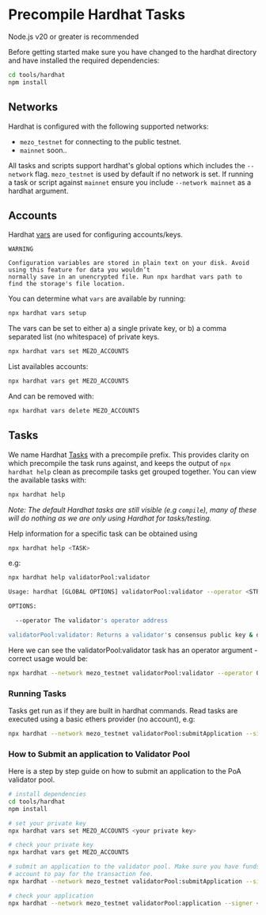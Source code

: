 # Precompile Hardhat Tasks

Node.js v20 or greater is recommended

Before getting started make sure you have changed to the hardhat directory and have installed the required
dependencies:

```bash
cd tools/hardhat
npm install
```

## Networks

Hardhat is configured with the following supported networks:

* `mezo_testnet` for connecting to the public testnet.
* `mainnet` soon..

All tasks and scripts support hardhat's global options which includes the `--network` flag. `mezo_testnet` is
used by default if no network is set. If running a task or script against `mainnet` ensure you include
`--network mainnet` as a hardhat argument.

## Accounts

Hardhat [vars](https://hardhat.org/hardhat-runner/docs/guides/configuration-variables) are used for configuring
accounts/keys.

```text
WARNING

Configuration variables are stored in plain text on your disk. Avoid using this feature for data you wouldn’t
normally save in an unencrypted file. Run npx hardhat vars path to find the storage's file location.
```

You can determine what `vars` are available by running:

```bash
npx hardhat vars setup
```

The vars can be set to either a) a single private key, or b) a comma separated list (no whitespace) of private keys.

```bash
npx hardhat vars set MEZO_ACCOUNTS
```

List availables accounts:

```bash
npx hardhat vars get MEZO_ACCOUNTS
```

And can be removed with:

```bash
npx hardhat vars delete MEZO_ACCOUNTS
```

## Tasks

We name Hardhat [Tasks](https://hardhat.org/hardhat-runner/docs/advanced/create-task) with a precompile prefix. This
provides clarity on which precompile the task runs against, and keeps the output of `npx hardhat help` clean as
precompile tasks get grouped together. You can view the available tasks with:

```bash
npx hardhat help
```

*Note: The default Hardhat tasks are still visible (e.g `compile`), many of these will do nothing as we are only using
Hardhat for tasks/testing.*

Help information for a specific task can be obtained using

```bash
npx hardhat help <TASK>
```

e.g:

```bash
npx hardhat help validatorPool:validator
```

```bash
Usage: hardhat [GLOBAL OPTIONS] validatorPool:validator --operator <STRING>

OPTIONS:

  --operator The validator's operator address

validatorPool:validator: Returns a validator's consensus public key & description
```

Here we can see the validatorPool:validator task has an operator argument - correct usage would be:

```bash
npx hardhat --network mezo_testnet validatorPool:validator --operator 0xc2f7Ae302a68CF215bb3dA243dadAB3290308015
```

### Running Tasks

Tasks get run as if they are built in hardhat commands. Read tasks are executed using a basic ethers provider
(no account), e.g:

```bash
npx hardhat --network mezo_testnet validatorPool:submitApplication --signer <validator address> --conspubkey <validator consensus address> --moniker <mezod moniker>
```

### How to Submit an application to Validator Pool

Here is a step by step guide on how to submit an application to the PoA validator pool.

```bash
# install dependencies
cd tools/hardhat
npm install

# set your private key
npx hardhat vars set MEZO_ACCOUNTS <your private key>

# check your private key
npx hardhat vars get MEZO_ACCOUNTS

# submit an application to the validator pool. Make sure you have funds on your
# account to pay for the transaction fee.
npx hardhat --network mezo_testnet validatorPool:submitApplication --signer <your validator address> --conspubkey <your consensus address> --moniker <your moniker>

# check your application
npx hardhat --network mezo_testnet validatorPool:application --signer <your validator address>
```
